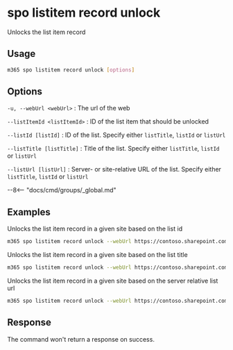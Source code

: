 # spo listitem record unlock

Unlocks the list item record

## Usage

```sh
m365 spo listitem record unlock [options]
```

## Options

`-u, --webUrl <webUrl>`
: The url of the web

`--listItemId <listItemId>`
: ID of the list item that should be unlocked

`--listId [listId]`
: ID of the list. Specify either `listTitle`, `listId` or `listUrl`

`--listTitle [listTitle]`
: Title of the list. Specify either `listTitle`, `listId` or `listUrl`

`--listUrl [listUrl]`
: Server- or site-relative URL of the list. Specify either `listTitle`, `listId` or `listUrl`

--8<-- "docs/cmd/groups/_global.md"

## Examples

Unlocks the list item record in a given site based on the list id

```sh
m365 spo listitem record unlock --webUrl https://contoso.sharepoint.com/sites/project-x --listId 0cd891ef-afce-4e55-b836-fce03286cccf --listItemId 1
```

Unlocks the list item record in a given site based on the list title

```sh
m365 spo listitem record unlock --webUrl https://contoso.sharepoint.com/sites/project-x --listTitle 'List 1' --listItemId 1
```

Unlocks the list item record in a given site based on the server relative list url

```sh
m365 spo listitem record unlock --webUrl https://contoso.sharepoint.com/sites/project-x --listUrl /sites/project-x/lists/TestList --listItemId 1
```

## Response

The command won't return a response on success.
